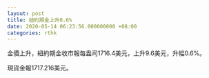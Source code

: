 ```yaml
---
layout: post
title: 紐約期金上升0.6%
date: 2020-05-14 06:23:56.000000000 +08:00
categories: rthk
---
```


金價上升，紐約期金收市報每盎司1716.4美元，上升9.6美元，升幅0.6%。

現貨金報1717.216美元。
